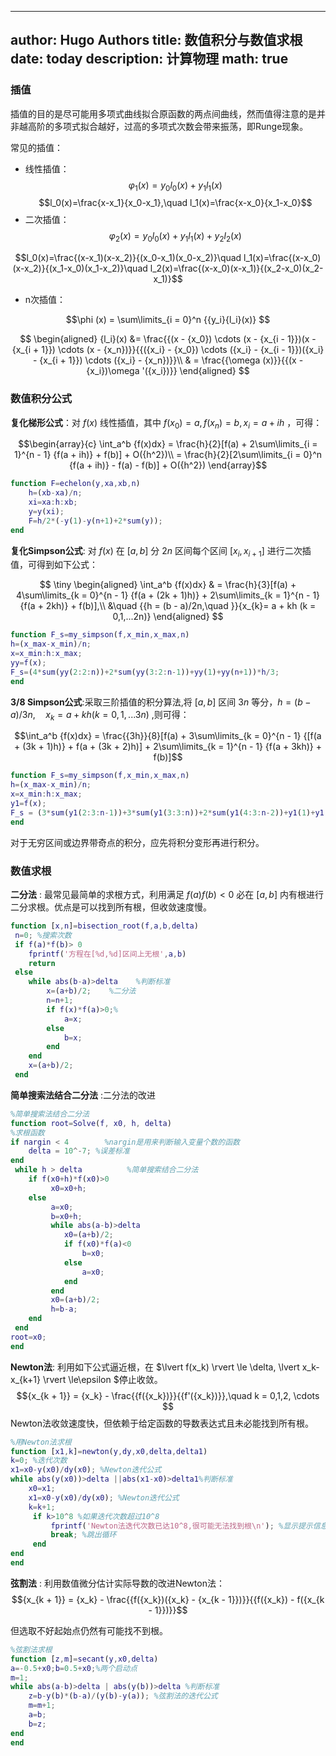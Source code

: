 
---
author: Hugo Authors
title: 数值积分与数值求根
date: today
description: 计算物理
math: true
---


### 插值

插值的目的是尽可能用多项式曲线拟合原函数的两点间曲线，然而值得注意的是并非越高阶的多项式拟合越好，过高的多项式次数会带来振荡，即Runge现象。

常见的插值：
- 线性插值：
$${\varphi_1(x)=y_0l_0(x)+y_1l_1(x)}$$
$$l_0(x)=\frac{x-x_1}{x_0-x_1},\quad l_1(x)=\frac{x-x_0}{x_1-x_0}$$
- 二次插值：
$${\varphi_2(x)=y_0l_0(x)+y_1l_1(x)+y_2l_2(x)}$$

$$l_0(x)=\frac{(x-x_1)(x-x_2)}{(x_0-x_1)(x_0-x_2)}\quad l_1(x)=\frac{(x-x_0)(x-x_2)}{(x_1-x_0)(x_1-x_2)}\quad l_2(x)=\frac{(x-x_0)(x-x_1)}{(x_2-x_0)(x_2-x_1)}$$

- n次插值：


$$\phi (x) = \sum\limits_{i = 0}^n {{y_i}{l_i}(x)} $$

 
$$
\begin{aligned}
{l_i}(x) &= \frac{{(x - {x_0}) \cdots (x - {x_{i - 1}})(x - {x_{i + 1}}) \cdots (x - {x_n})}}{{({x_i} - {x_0}) \cdots ({x_i} - {x_{i - 1}})({x_i} - {x_{i + 1}}) \cdots ({x_i} - {x_n})}}\\
& = \frac{{\omega (x)}}{{(x - {x_i})\omega '({x_i})}}    
\end{aligned}
$$
 

### 数值积分公式


**复化梯形公式**：对 $f(x)$ 线性插值，其中 $f(x_0)=a,f(x_n)=b,x_i=a+ih$ ，可得：

$$\begin{array}{c}
\int_a^b {f(x)dx}  = \frac{h}{2}[f(a) + 2\sum\limits_{i = 1}^{n - 1} {f(a + ih)}  + f(b)] + O({h^2})\\
 = \frac{h}{2}[2\sum\limits_{i = 0}^n {f(a + ih)}  - f(a) - f(b)] + O({h^2})
\end{array}$$

```matlab
function F=echelon(y,xa,xb,n)
    h=(xb-xa)/n;
    xi=xa:h:xb;
    y=y(xi);
    F=h/2*(-y(1)-y(n+1)+2*sum(y));
end    
```

**复化Simpson公式**: 对 $f(x)$ 在 $[a,b]$ 分 $2n$ 区间每个区间 $[x_i,x_{i+1}]$ 进行二次插值，可得到如下公式：

 
$$
\tiny
\begin{aligned}
    \int_a^b {f(x)dx} & = \frac{h}{3}[f(a) + 4\sum\limits_{k = 0}^{n - 1} {f(a + (2k + 1)h)}  + 2\sum\limits_{k = 1}^{n - 1} {f(a + 2kh)}  + f(b)],\\
    &\quad {{h = (b - a)/2n,\quad }}{x_{k}= a + kh (k = 0,1,...2n)}
\end{aligned}
$$
 

```matlab
function F_s=my_simpson(f,x_min,x_max,n)
h=(x_max-x_min)/n;
x=x_min:h:x_max;
yy=f(x);
F_s=(4*sum(yy(2:2:n))+2*sum(yy(3:2:n-1))+yy(1)+yy(n+1))*h/3;
end        
```


**3/8 Simpson公式**:采取三阶插值的积分算法,将 $[a,b]$ 区间 $3n$ 等分，$h = (b - a)/3n,\quad {x_{k}= a + kh (k = 0,1,...3n)}$ ,则可得：

$$\int_a^b {f(x)dx}  = \frac{{3h}}{8}[f(a) + 3\sum\limits_{k = 0}^{n - 1} {[f(a + (3k + 1)h)}  + f(a + (3k + 2)h)] + 2\sum\limits_{k = 1}^{n - 1} {f(a + 3kh)}  + f(b)]$$

```matlab
function F_s=my_simpson(f,x_min,x_max,n)
h=(x_max-x_min)/n;
x=x_min:h:x_max;
y1=f(x);
F_s = (3*sum(y1(2:3:n-1))+3*sum(y1(3:3:n))+2*sum(y1(4:3:n-2))+y1(1)+y1(n+1))*h*3/8;
end        
```


对于无穷区间或边界带奇点的积分，应先将积分变形再进行积分。


### 数值求根

**二分法** : 最常见最简单的求根方式，利用满足 $f(a)f(b)<0$ 必在 $[a,b]$ 内有根进行二分求根。优点是可以找到所有根，但收敛速度慢。

```matlab
function [x,n]=bisection_root(f,a,b,delta)
 n=0; %搜索次数
 if f(a)*f(b)> 0
    fprintf('方程在[%d,%d]区间上无根',a,b)
    return
 else    
    while abs(b-a)>delta    %判断标准
        x=(a+b)/2;    %二分法
       	n=n+1;
        if f(x)*f(a)>0;%
            a=x;
        else
            b=x;
        end
    end
    x=(a+b)/2;
 end

```

**简单搜索法结合二分法** :二分法的改进

```matlab
%简单搜索法结合二分法
function root=Solve(f, x0, h, delta) 
%求根函数
if nargin < 4        %nargin是用来判断输入变量个数的函数 
    delta = 10^-7; %误差标准
end
 while h > delta          %简单搜索结合二分法
    if f(x0+h)*f(x0)>0
         x0=x0+h;
    else
         a=x0;
         b=x0+h;
         while abs(a-b)>delta
            x0=(a+b)/2;     
            if f(x0)*f(a)<0
                b=x0;
            else
                a=x0;
            end
         end
         x0=(a+b)/2;    
         h=b-a;
    end 
 end
root=x0;
end
```

**Newton法**: 利用如下公式逼近根，在 $\lvert f(x_k) \rvert \le \delta, \lvert x_k-x_{k+1} \rvert \le\epsilon $停止收敛。
$${x_{k + 1}} = {x_k} - \frac{{f({x_k})}}{{f'({x_k})}},\quad k = 0,1,2, \cdots $$
Newton法收敛速度快，但依赖于给定函数的导数表达式且未必能找到所有根。

```matlab
%用Newton法求根
function [x1,k]=newton(y,dy,x0,delta,delta1)
k=0; %迭代次数
x1=x0-y(x0)/dy(x0); %Newton迭代公式
while abs(y(x0))>delta ||abs(x1-x0)>delta1%判断标准
    x0=x1;
    x1=x0-y(x0)/dy(x0); %Newton迭代公式
    k=k+1;
     if k>10^8 %如果迭代次数超过10^8
         fprintf('Newton法迭代次数已达10^8,很可能无法找到根\n'); %显示提示信息 
         break; %跳出循环 
     end
end   
end
```


**弦割法** : 利用数值微分估计实际导数的改进Newton法：
$${x_{k + 1}} = {x_k} - \frac{{f({x_k})({x_k} - {x_{k - 1}})}}{{f({x_k}) - f({x_{k - 1}})}}$$


但选取不好起始点仍然有可能找不到根。

```matlab
%弦割法求根
function [z,m]=secant(y,x0,delta)
a=-0.5+x0;b=0.5+x0;%两个启动点
m=1;
while abs(a-b)>delta | abs(y(b))>delta %判断标准
    z=b-y(b)*(b-a)/(y(b)-y(a)); %弦割法的迭代公式
    m=m+1;
    a=b;
    b=z;
end
end
```
